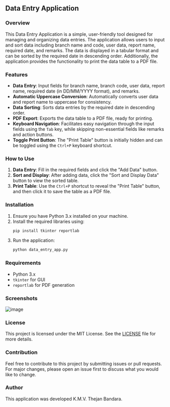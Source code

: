 ## Data Entry Application

### Overview

This Data Entry Application is a simple, user-friendly tool designed for managing and organizing data entries. The application allows users to input and sort data including branch name and code, user data, report name, required date, and remarks. The data is displayed in a tabular format and can be sorted by the required date in descending order. Additionally, the application provides the functionality to print the data table to a PDF file.

### Features

- **Data Entry**: Input fields for branch name, branch code, user data, report name, required date (in DD/MM/YYYY format), and remarks.
- **Automatic Uppercase Conversion**: Automatically converts user data and report name to uppercase for consistency.
- **Data Sorting**: Sorts data entries by the required date in descending order.
- **PDF Export**: Exports the data table to a PDF file, ready for printing.
- **Keyboard Navigation**: Facilitates easy navigation through the input fields using the `Tab` key, while skipping non-essential fields like remarks and action buttons.
- **Toggle Print Button**: The "Print Table" button is initially hidden and can be toggled using the `Ctrl+P` keyboard shortcut.

### How to Use

1. **Data Entry**: Fill in the required fields and click the "Add Data" button.
2. **Sort and Display**: After adding data, click the "Sort and Display Data" button to view the sorted table.
3. **Print Table**: Use the `Ctrl+P` shortcut to reveal the "Print Table" button, and then click it to save the table as a PDF file.

### Installation

1. Ensure you have Python 3.x installed on your machine.
2. Install the required libraries using:
   ```sh
   pip install tkinter reportlab
   ```
3. Run the application:
   ```sh
   python data_entry_app.py
   ```

### Requirements

- Python 3.x
- `tkinter` for GUI
- `reportlab` for PDF generation

### Screenshots

![image](https://github.com/user-attachments/assets/dfcfc076-523a-4bc4-8198-ab239e63ad15)


### License

This project is licensed under the MIT License. See the [LICENSE](LICENSE) file for more details.

### Contribution

Feel free to contribute to this project by submitting issues or pull requests. For major changes, please open an issue first to discuss what you would like to change.

### Author

This application was developed K.M.V. Thejan Bandara.

